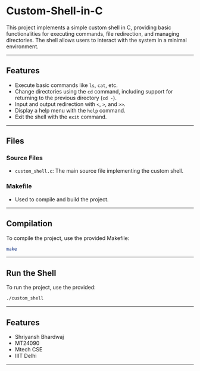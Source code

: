 # Custom-Shell-in-C

This project implements a simple custom shell in C, providing basic functionalities for executing commands, file redirection, and managing directories. The shell allows users to interact with the system in a minimal environment.

---

## Features

- Execute basic commands like `ls`, `cat`, etc.
- Change directories using the `cd` command, including support for returning to the previous directory (`cd -`).
- Input and output redirection with `<`, `>`, and `>>`.
- Display a help menu with the `help` command.
- Exit the shell with the `exit` command.

---

## Files

### Source Files
- `custom_shell.c`: The main source file implementing the custom shell.

### Makefile
- Used to compile and build the project.

---

## Compilation

To compile the project, use the provided Makefile:
```bash
make
```

---

## Run the Shell

To run the project, use the provided:
```bash
./custom_shell
```
---
## Features

- Shriyansh Bhardwaj
- MT24090
- Mtech CSE
- IIIT Delhi

---


